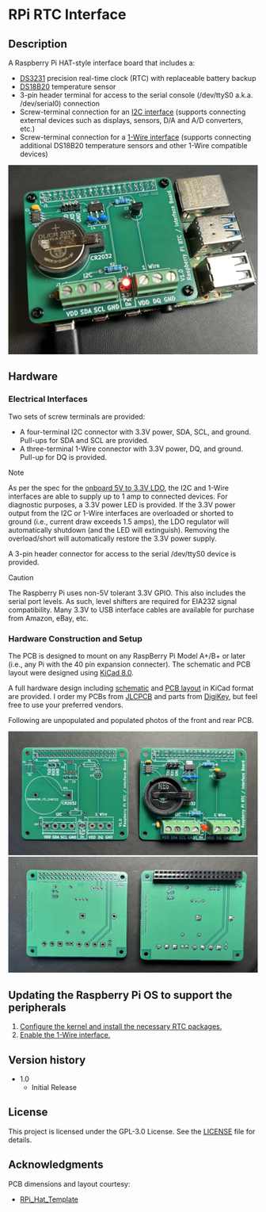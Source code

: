 # RPi RTC Interface

## Description

A Raspberry Pi HAT-style interface board that includes a:
* [DS3231](https://www.analog.com/en/products/ds3231.html) precision real-time clock (RTC) with replaceable battery backup
* [DS18B20](https://www.analog.com/en/products/ds18b20.html) temperature sensor
* 3-pin header terminal for access to the serial console (/dev/ttyS0 a.k.a. /dev/serial0) connection
* Screw-terminal connection for an [I2C interface](https://en.wikipedia.org/wiki/I%C2%B2C) (supports connecting  external devices such as displays, sensors, D/A and A/D converters, etc.)
* Screw-terminal connection for a [1-Wire interface](https://en.wikipedia.org/wiki/1-Wire) (supports connecting additional DS18B20 temperature sensors and other 1-Wire compatible devices)
<p align="center">
  <img src="Mounted.jpg" alt="Completed hardware"/>
</p>

## Hardware
### Electrical Interfaces

Two sets of screw terminals are provided:
* A four-terminal I2C connector with 3.3V power, SDA, SCL, and ground. Pull-ups for SDA and SCL are provided.
* A three-terminal 1-Wire connector with 3.3V power, DQ, and ground. Pull-up for DQ is provided.

> [!NOTE]
> As per the spec for the [onboard 5V to 3.3V LDO](https://www.diodes.com/assets/Datasheets/AP7361EA.pdf), the I2C and 1-Wire interfaces are able to supply up to 1 amp to connected devices. For diagnostic purposes, a 3.3V power LED is provided. If the 3.3V power output from the I2C or 1-Wire interfaces are overloaded or shorted to ground (i.e., current draw exceeds 1.5 amps), the LDO regulator will automatically shutdown (and the LED will extinguish). Removing the overload/short will automatically restore the 3.3V power supply.

A 3-pin header connector for access to the serial /dev/ttyS0 device is provided.

> [!CAUTION]
> The Raspberry Pi uses non-5V tolerant 3.3V GPIO. This also includes the serial port levels. As such, level shifters are required for EIA232 signal compatibility. Many 3.3V to USB interface cables are available for purchase from Amazon, eBay, etc.

### Hardware Construction and Setup

The PCB is designed to mount on any RaspBerry Pi Model A+/B+ or later (i.e., any Pi with the 40 pin expansion connecter). The schematic and PCB layout were designed using [KiCad 8.0](https://www.kicad.org/).

A full hardware design including [schematic](schematic.pdf) and [PCB layout](RPi_RTC_Interface_model.jpg) in KiCad format are provided. I order my PCBs from [JLCPCB](https://jlcpcb.com/) and parts from [DigiKey](https://digikey.com), but feel free to use your preferred vendors. 

Following are unpopulated and populated photos of the front and rear PCB.
<p align="center">
  <img src="PCB_front.jpg" alt="PCB front view"/>
  <img src="PCB_rear.jpg" alt="PCB read view"/>
</p>

## Updating the Raspberry Pi OS to support the peripherals

1. [Configure the kernel and install the necessary RTC packages.](https://pimylifeup.com/raspberry-pi-rtc/)
2. [Enable the 1-Wire interface.](https://www.circuitbasics.com/raspberry-pi-ds18b20-temperature-sensor-tutorial/)
 
## Version history

* 1.0
    * Initial Release

## License

This project is licensed under the GPL-3.0 License. See the [LICENSE](LICENSE) file for details.

## Acknowledgments

PCB dimensions and layout courtesy:
* [RPi_Hat_Template](https://github.com/devbisme/RPi_Hat_Template)

